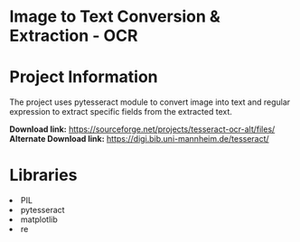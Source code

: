 # Image to Text Conversion & Extraction - OCR


# Project Information

The project uses pytesseract module to convert image into text and regular expression to extract specific fields from the extracted text. 

**Download link:** https://sourceforge.net/projects/tesseract-ocr-alt/files/  
**Alternate Download link:** https://digi.bib.uni-mannheim.de/tesseract/

# Libraries

<li>PIL
<li>pytesseract
<li>matplotlib
<li>re
